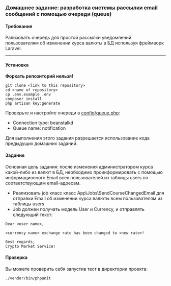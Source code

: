 ### Домашнее задание: разработка системы рассылки email сообщений с помощью очереди (queue)

#### Требования
Рализовать очередь для простой рассылки уведомлений пользователям об изменении курса валюты в БД используя фреймворк Laravel.

***

#### Установка

**Форкать репозиторий нельзя!**

```
git clone <link to this repository>
cd <name of repository>
cp .env.example .env
composer install
php artisan key:generate
```
Проверьте и настройте очереди в [config/queue.php](config/queue.php):
- Connection type: beanstalkd
- Queue name: notification

Для выполнения этого задания разрешается использование кода предыдущих домашних заданий.

#### Задание

Основная цель задания: после изменения администратором курса какой-либо из валют в БД, необходимо проинформировать с помощью информационного Email всех
пользователей из таблицы users по соответствующим email-адресам.

* Реализовать job класс класс App\Jobs\SendCourseChangedEmail для отправки Email об изменении курса валюты всем пользователям из таблицы users
* Job должен получать модель User и Currency, и отправлять следующий текст:
```
Dear <user name>,

<currency name> exchange rate has been changed to <new rate>!

Best regards,
Crypto Market Service!
```

#### Проверка

Вы можете проверить себя запустив тест в директории проекта:
```
./vendor/bin/phpunit
```
